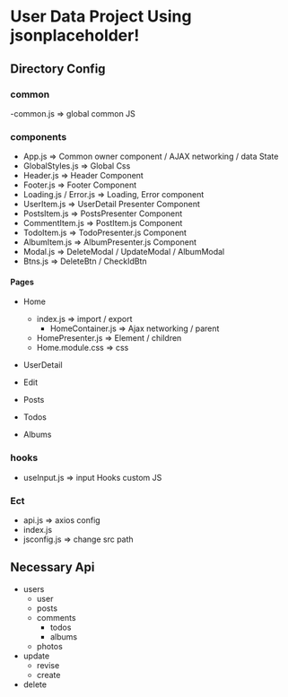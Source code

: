 # User Data Project Using jsonplaceholder!

## Directory Config

### common

-common.js => global common JS

### components

- App.js => Common owner component / AJAX networking / data State
- GlobalStyles.js => Global Css
- Header.js => Header Component
- Footer.js => Footer Component
- Loading.js / Error.js => Loading, Error component
- UserItem.js => UserDetail Presenter Component
- PostsItem.js => PostsPresenter Component
- CommentItem.js => PostItem.js Component
- TodoItem.js => TodoPresenter.js Component
- AlbumItem.js => AlbumPresenter.js Component
- Modal.js => DeleteModal / UpdateModal / AlbumModal
- Btns.js => DeleteBtn / CheckIdBtn

#### Pages

- Home

  - index.js => import / export
    - HomeContainer.js => Ajax networking / parent
  - HomePresenter.js => Element / children
  - Home.module.css => css

- UserDetail
- Edit
- Posts
- Todos
- Albums

### hooks

- useInput.js => input Hooks custom JS

### Ect

- api.js => axios config
- index.js
- jsconfig.js => change src path

## Necessary Api

- users
  - user
  - posts
  - comments
    - todos
    - albums
  - photos
- update
  - revise
  - create
- delete
